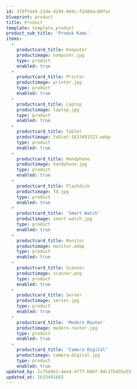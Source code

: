 ```yaml
---
id: 378ffed4-22de-4244-9d4c-f2484ac00fac
blueprint: product
title: Product
template: template_product
product_sub_title: 'Produk Kami'
items:
  -
    productcard_title: Komputer
    productimage: komputer.jpg
    type: product
    enabled: true
  -
    productcard_title: Printer
    productimage: printer.jpg
    type: product
    enabled: true
  -
    productcard_title: Laptop
    productimage: laptop.jpg
    type: product
    enabled: true
  -
    productcard_title: Tablet
    productimage: tablet-1633491523.webp
    type: product
    enabled: true
  -
    productcard_title: Handphone
    productimage: handphone.jpg
    type: product
    enabled: true
  -
    productcard_title: Flashdisk
    productimage: fd.jpg
    type: product
    enabled: true
  -
    productcard_title: 'Smart Watch'
    productimage: smart-watch.jpg
    type: product
    enabled: true
  -
    productcard_title: Monitor
    productimage: monitor.webp
    type: product
    enabled: true
  -
    productcard_title: Scanner
    productimage: scanner.png
    type: product
    enabled: true
  -
    productcard_title: Server
    productimage: server.jpg
    type: product
    enabled: true
  -
    productcard_title: 'Modern Router'
    productimage: modern-router.jpg
    type: product
    enabled: true
  -
    productcard_title: 'Camera Digital'
    productimage: camera-digital.jpg
    type: product
    enabled: true
updated_by: 2c75e6b1-4ee4-4f77-b8bf-9dc2fbd35e55
updated_at: 1633491683
---
```


